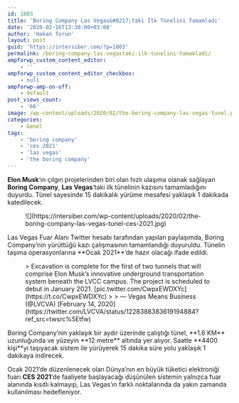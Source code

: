 ```yaml
---
id: 1803
title: 'Boring Company Las Vegas&#8217;taki İlk Tünelini Tamamladı'
date: '2020-02-16T13:30:00+03:00'
author: 'Hakan Torun'
layout: post
guid: 'https://intersiber.com/?p=1803'
permalink: /boring-company-las-vegastaki-ilk-tunelini-tamamladi/
ampforwp_custom_content_editor:
    - ''
ampforwp_custom_content_editor_checkbox:
    - null
ampforwp-amp-on-off:
    - default
post_views_count:
    - '66'
image: /wp-content/uploads/2020/02/the-boring-company-las-vegas-tunel.png
categories:
    - Genel
tags:
    - 'boring company'
    - 'ces 2021'
    - 'las vegas'
    - 'the boring company'
---
```


**Elon Musk**‘ın çılgın projelerinden biri olan hızlı ulaşıma olanak sağlayan **Boring Company**, **Las Vegas**‘taki ilk tünelinin kazısını tamamladığını duyurdu. Tünel sayesinde 15 dakikalık yürüme mesafesi yaklaşık 1 dakikada katedilecek.

<figure class="wp-block-image size-large">![](https://intersiber.com/wp-content/uploads/2020/02/the-boring-company-las-vegas-tunel-ces-2021.jpg)</figure>Las Vegas Fuar Alanı Twitter hesabı tarafından yapılan paylaşımda, Boring Company’nin yürüttüğü kazı çalışmasının tamamlandığı duyuruldu. Tünelin taşıma operasyonlarına **Ocak 2021**‘de hazır olacağı ifade edildi.

<figure class="wp-block-embed-twitter wp-block-embed is-type-rich is-provider-twitter"><div class="wp-block-embed__wrapper">> Excavation is complete for the first of two tunnels that will comprise Elon Musk’s innovative underground transportation system beneath the LVCC campus. The project is scheduled to debut in January 2021. [pic.twitter.com/CwpxEWDXYc](https://t.co/CwpxEWDXYc)
> 
> — Vegas Means Business (@LVCVA) [February 14, 2020](https://twitter.com/LVCVA/status/1228388383619194884?ref_src=twsrc%5Etfw)

<script async="" charset="utf-8" src="https://platform.twitter.com/widgets.js"></script></div></figure>Boring Company’nin yaklaşık bir aydır üzerinde çalıştığı tünel, **1.6 KM** uzunluğunda ve yüzeyin **12 metre** altında yer alıyor. Saatte **4400 kişi**yi taşıyacak sistem ile yürüyerek 15 dakika süre yolu yaklaşık 1 dakikaya indirecek.

Ocak 2021’de düzenlenecek olan Dünya’nın en büyük tüketici elektroniği fuarı **CES 2021**‘de faaliyete başlayacağı düşünülen sistemin yalnızca fuar alanında kısıtlı kalmayıp, Las Vegas’ın farklı noktalarında da yakın zamanda kullanılması hedefleniyor.